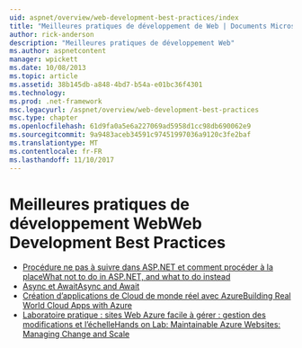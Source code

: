```yaml
---
uid: aspnet/overview/web-development-best-practices/index
title: "Meilleures pratiques de développement de Web | Documents Microsoft"
author: rick-anderson
description: "Meilleures pratiques de développement Web"
ms.author: aspnetcontent
manager: wpickett
ms.date: 10/08/2013
ms.topic: article
ms.assetid: 38b145db-a848-4bd7-b54a-e01bc36f4301
ms.technology: 
ms.prod: .net-framework
msc.legacyurl: /aspnet/overview/web-development-best-practices
msc.type: chapter
ms.openlocfilehash: 61d9fa0a5e6a227069ad5958d1cc98db690062e9
ms.sourcegitcommit: 9a9483aceb34591c97451997036a9120c3fe2baf
ms.translationtype: MT
ms.contentlocale: fr-FR
ms.lasthandoff: 11/10/2017
---
```

<a name="web-development-best-practices"></a><span data-ttu-id="40416-103">Meilleures pratiques de développement Web</span><span class="sxs-lookup"><span data-stu-id="40416-103">Web Development Best Practices</span></span>
====================

- [<span data-ttu-id="40416-104">Procédure ne pas à suivre dans ASP.NET et comment procéder à la place</span><span class="sxs-lookup"><span data-stu-id="40416-104">What not to do in ASP.NET, and what to do instead</span></span>](what-not-to-do-in-aspnet-and-what-to-do-instead.md)
- [<span data-ttu-id="40416-105">Async et Await</span><span class="sxs-lookup"><span data-stu-id="40416-105">Async and Await</span></span>](async-and-await.md)
- [<span data-ttu-id="40416-106">Création d’applications de Cloud de monde réel avec Azure</span><span class="sxs-lookup"><span data-stu-id="40416-106">Building Real World Cloud Apps with Azure</span></span>](../developing-apps-with-windows-azure/building-real-world-cloud-apps-with-windows-azure/index.md)
- [<span data-ttu-id="40416-107">Laboratoire pratique : sites Web Azure facile à gérer : gestion des modifications et l’échelle</span><span class="sxs-lookup"><span data-stu-id="40416-107">Hands on Lab: Maintainable Azure Websites: Managing Change and Scale</span></span>](../developing-apps-with-windows-azure/maintainable-azure-websites-managing-change-and-scale.md)
